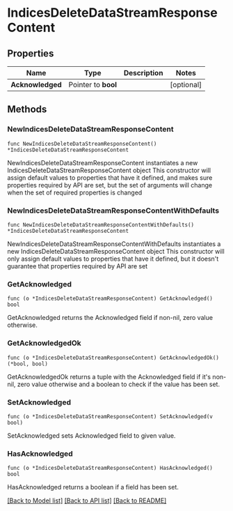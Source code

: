 # IndicesDeleteDataStreamResponseContent

## Properties

Name | Type | Description | Notes
------------ | ------------- | ------------- | -------------
**Acknowledged** | Pointer to **bool** |  | [optional] 

## Methods

### NewIndicesDeleteDataStreamResponseContent

`func NewIndicesDeleteDataStreamResponseContent() *IndicesDeleteDataStreamResponseContent`

NewIndicesDeleteDataStreamResponseContent instantiates a new IndicesDeleteDataStreamResponseContent object
This constructor will assign default values to properties that have it defined,
and makes sure properties required by API are set, but the set of arguments
will change when the set of required properties is changed

### NewIndicesDeleteDataStreamResponseContentWithDefaults

`func NewIndicesDeleteDataStreamResponseContentWithDefaults() *IndicesDeleteDataStreamResponseContent`

NewIndicesDeleteDataStreamResponseContentWithDefaults instantiates a new IndicesDeleteDataStreamResponseContent object
This constructor will only assign default values to properties that have it defined,
but it doesn't guarantee that properties required by API are set

### GetAcknowledged

`func (o *IndicesDeleteDataStreamResponseContent) GetAcknowledged() bool`

GetAcknowledged returns the Acknowledged field if non-nil, zero value otherwise.

### GetAcknowledgedOk

`func (o *IndicesDeleteDataStreamResponseContent) GetAcknowledgedOk() (*bool, bool)`

GetAcknowledgedOk returns a tuple with the Acknowledged field if it's non-nil, zero value otherwise
and a boolean to check if the value has been set.

### SetAcknowledged

`func (o *IndicesDeleteDataStreamResponseContent) SetAcknowledged(v bool)`

SetAcknowledged sets Acknowledged field to given value.

### HasAcknowledged

`func (o *IndicesDeleteDataStreamResponseContent) HasAcknowledged() bool`

HasAcknowledged returns a boolean if a field has been set.


[[Back to Model list]](../README.md#documentation-for-models) [[Back to API list]](../README.md#documentation-for-api-endpoints) [[Back to README]](../README.md)



